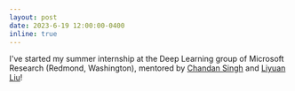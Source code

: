 ```yaml
---
layout: post
date: 2023-6-19 12:00:00-0400
inline: true
---
```


I've started my summer internship at the Deep Learning group of Microsoft Research (Redmond, Washington), mentored by [Chandan Singh](https://csinva.io/) and [Liyuan Liu](https://liyuanlucasliu.github.io/)!